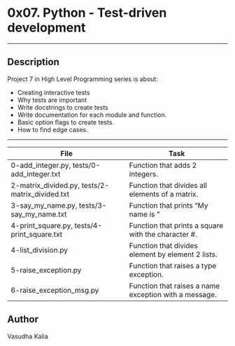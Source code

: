 # 0x07. Python - Test-driven development
---
## Description

Project 7 in High Level Programming series is about:
* Creating interactive tests
* Why tests are important
* Write docstrings to create tests
* Write documentation for each module and function.
* Basic option flags to create tests.
* How to find edge cases.

---
File|Task
---|---
0-add_integer.py, tests/0-add_integer.txt|Function that adds 2 integers.
2-matrix_divided.py, tests/2-matrix_divided.txt|Function that divides all elements of a matrix.
3-say_my_name.py, tests/3-say_my_name.txt |Function that prints “My name is ”
4-print_square.py, tests/4-print_square.txt|Function that prints a square with the character #.
4-list_division.py|Function that divides element by element 2 lists.
5-raise_exception.py|Function that raises a type exception.
6-raise_exception_msg.py|Function that raises a name exception with a message.

## Author
Vasudha Kalia
